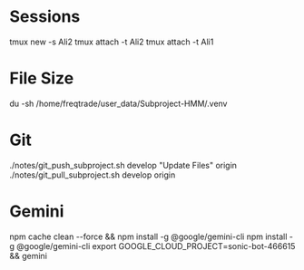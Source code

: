 # Sessions
tmux new -s Ali2
tmux attach -t Ali2
tmux attach -t Ali1

# File Size
du -sh /home/freqtrade/user_data/Subproject-HMM/.venv

# Git
./notes/git_push_subproject.sh develop "Update Files" origin
./notes/git_pull_subproject.sh develop origin

# Gemini
npm cache clean --force && npm install -g @google/gemini-cli
npm install -g @google/gemini-cli
export GOOGLE_CLOUD_PROJECT=sonic-bot-466615 && gemini
